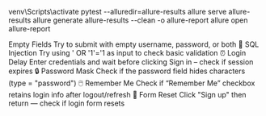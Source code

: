 venv\Scripts\activate
pytest --alluredir=allure-results
allure serve allure-results
allure generate allure-results --clean -o allure-report
allure open allure-report

Empty Fields	Try to submit with empty username, password, or both
🚫 SQL Injection	Try using ' OR '1'='1 as input to check basic validation
⏰ Login Delay	Enter credentials and wait before clicking Sign in – check if session expires
🔒 Password Mask	Check if the password field hides characters (type = "password")
🖱️ Remember Me	Check if “Remember Me” checkbox retains login info after logout/refresh
🧹 Form Reset	Click "Sign up" then return — check if login form resets 
